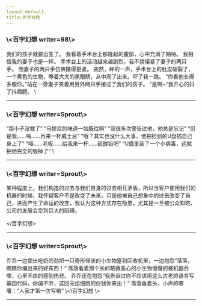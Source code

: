 ```yaml
---
layout:default
title:百字样例
---
```


<h3>\<百字幻想 writer=98\></h3>
我们的孩子就要出生了。
我看着手术台上那隆起的腹部，心中充满了期待。
我相信我的妻子也是一样。
手术台上的活动越来越剧烈，我不禁攥紧了妻子的两只手。
而妻子的两只手仿佛攥得更紧。
突然，砰的一声，手术台上的肚皮破裂了，一个黄色的生物，睁着大大的黑眼睛，从中爬了出来。吓了我一跳。
“你看他长得多像你。”站在一旁妻子笑着用另外两只手接过了我们的孩子。
“是啊~”我开心的抖了抖翅膀。
\</百字幻想\>

<hr>

<h3>\<百字幻想 writer=Sprout\></h3>
“那小子没救了”
“马提尼的味道一如既往啊”
“我很多次警告过他，他总是忘记”
“但是我……嗝……再来一杯威士忌”
“哦？其实也没什么大事，他把捡到的U盘插自己身上了”
“嗝……老板……给我来一杯……硫酸铅吧”
“U盘里装了一个小病毒，这就把他完全的毁掉了”
\</百字幻想\>

<hr>


<h3>\<百字幻想 writer=Sprout\></h3>
某种程度上，我们构造的过去与我们自身的过去相互矛盾，所以当客户使用我们的机器的时候、我怀疑客户不是改变了未来，只是他被自己想象中的过去改变了自己，进而产生了命运的改变，我认为这种方式存在隐患，尤其是一旦被公众知晓、公司的发展会受到巨大的阻碍。

\</百字幻想\>
<hr>

<h3>\<百字幻想 writer=Sprout\></h3>
乔乔一边使出吃奶的劲把一只奇形怪状的小生物塞到回收机里，一边抱怨”落落，瞧瞧你编出来的好东西！“
落落看着那个长的略微恶心的小生物慢慢的被机器吞噬，心里不由的感到伤悲。
乔乔还在抱怨”我告诉过你不应该用这么古老的语言写基因代码，你偏不听，这回元组细胞的价钱你来出！“
落落垂着头，小声的嘟囔：”人家才第一次写嘛“
\<\百字幻想 \>

<hr>
